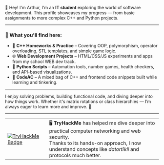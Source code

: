 

👋 Hey! I'm Arthur, I'm an **IT student** exploring the world of software development. This profile showcases my progress — from basic assignments to more complex C++ and Python projects.

---

### 🔧 What you'll find here:

- 🧠 **C++ Homeworks & Practice** – Covering OOP, polymorphism, operator overloading, STL templates, and simple game logic.
- 🌐 **Web Development Projects** – HTML/CSS/JS experiments and apps from my school WEB dev track.
- 🐍 **Python Scripts** – Automation tools, number games, health checkers, and API-based visualizations.
- 📁 **CodeAC** – A mixed bag of C++ and frontend code snippets built while learning and tinkering.

---

I enjoy solving problems, building functional code, and diving deeper into how things work. 
Whether it's matrix rotations or class hierarchies — I’m always eager to learn more and improve. 🚀

---

<table>
  <tr>
    <td>
      <a href="https://tryhackme.com/p/ArtuursG">
        <img src="https://tryhackme-badges.s3.amazonaws.com/ArtuursG.png" alt="TryHackMe Badge" />
      </a>
    </td>
    <td style="padding-left: 15px;">
      🖥️ <strong>TryHackMe</strong> has helped me dive deeper into practical computer networking and web security.<br>
      Thanks to its hands-on approach, I now understand concepts like <i>datortīkli</i> and protocols much better.
    </td>
  </tr>
</table>
